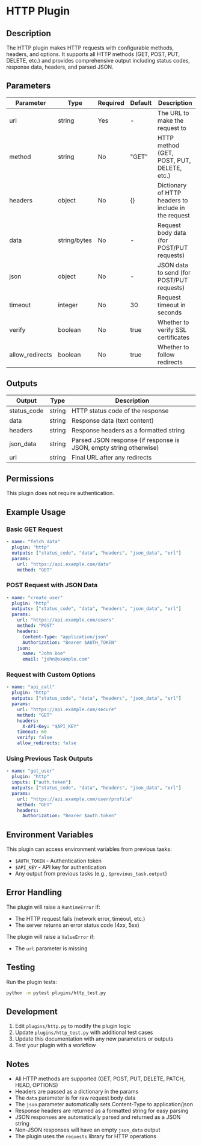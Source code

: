 # HTTP Plugin

## Description

The HTTP plugin makes HTTP requests with configurable methods, headers, and options. It supports all HTTP methods (GET, POST, PUT, DELETE, etc.) and provides comprehensive output including status codes, response data, headers, and parsed JSON.

## Parameters

| Parameter | Type | Required | Default | Description |
|-----------|------|----------|---------|-------------|
| url | string | Yes | - | The URL to make the request to |
| method | string | No | "GET" | HTTP method (GET, POST, PUT, DELETE, etc.) |
| headers | object | No | {} | Dictionary of HTTP headers to include in the request |
| data | string/bytes | No | - | Request body data (for POST/PUT requests) |
| json | object | No | - | JSON data to send (for POST/PUT requests) |
| timeout | integer | No | 30 | Request timeout in seconds |
| verify | boolean | No | true | Whether to verify SSL certificates |
| allow_redirects | boolean | No | true | Whether to follow redirects |

## Outputs

| Output | Type | Description |
|--------|------|-------------|
| status_code | string | HTTP status code of the response |
| data | string | Response data (text content) |
| headers | string | Response headers as a formatted string |
| json_data | string | Parsed JSON response (if response is JSON, empty string otherwise) |
| url | string | Final URL after any redirects |

## Permissions

This plugin does not require authentication.

## Example Usage

### Basic GET Request
```yaml
- name: "fetch_data"
  plugin: "http"
  outputs: ["status_code", "data", "headers", "json_data", "url"]
  params:
    url: "https://api.example.com/data"
    method: "GET"
```

### POST Request with JSON Data
```yaml
- name: "create_user"
  plugin: "http"
  outputs: ["status_code", "data", "headers", "json_data", "url"]
  params:
    url: "https://api.example.com/users"
    method: "POST"
    headers:
      Content-Type: "application/json"
      Authorization: "Bearer $AUTH_TOKEN"
    json:
      name: "John Doe"
      email: "john@example.com"
```

### Request with Custom Options
```yaml
- name: "api_call"
  plugin: "http"
  outputs: ["status_code", "data", "headers", "json_data", "url"]
  params:
    url: "https://api.example.com/secure"
    method: "GET"
    headers:
      X-API-Key: "$API_KEY"
    timeout: 60
    verify: false
    allow_redirects: false
```

### Using Previous Task Outputs
```yaml
- name: "get_user"
  plugin: "http"
  inputs: ["auth.token"]
  outputs: ["status_code", "data", "headers", "json_data", "url"]
  params:
    url: "https://api.example.com/user/profile"
    method: "GET"
    headers:
      Authorization: "Bearer $auth.token"
```

## Environment Variables

This plugin can access environment variables from previous tasks:
- `$AUTH_TOKEN` - Authentication token
- `$API_KEY` - API key for authentication
- Any output from previous tasks (e.g., `$previous_task.output`)

## Error Handling

The plugin will raise a `RuntimeError` if:
- The HTTP request fails (network error, timeout, etc.)
- The server returns an error status code (4xx, 5xx)

The plugin will raise a `ValueError` if:
- The `url` parameter is missing

## Testing

Run the plugin tests:
```bash
python -m pytest plugins/http_test.py
```

## Development

1. Edit `plugins/http.py` to modify the plugin logic
2. Update `plugins/http_test.py` with additional test cases
3. Update this documentation with any new parameters or outputs
4. Test your plugin with a workflow

## Notes

- All HTTP methods are supported (GET, POST, PUT, DELETE, PATCH, HEAD, OPTIONS)
- Headers are passed as a dictionary in the params
- The `data` parameter is for raw request body data
- The `json` parameter automatically sets Content-Type to application/json
- Response headers are returned as a formatted string for easy parsing
- JSON responses are automatically parsed and returned as a JSON string
- Non-JSON responses will have an empty `json_data` output
- The plugin uses the `requests` library for HTTP operations
